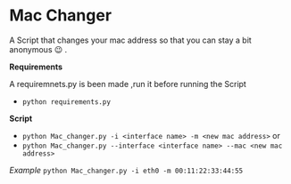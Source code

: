 # Mac Changer 
 A Script that changes your mac address so that you can stay a bit anonymous  :wink: .
 
 **Requirements** 
 
 A requiremnets.py is been made ,run it before running the Script 
 * `python requirements.py`

**Script**
* `python Mac_changer.py -i <interface name> -m <new mac address>`
 or 
* `python Mac_changer.py --interface <interface name> --mac <new mac address>`

*Example*
`python Mac_changer.py -i eth0 -m 00:11:22:33:44:55 `
